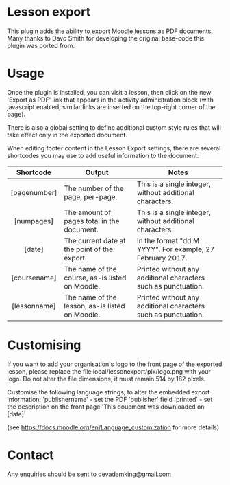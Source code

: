 Lesson export
===========

This plugin adds the ability to export Moodle lessons as PDF documents.
Many thanks to Davo Smith for developing the original base-code this plugin was ported from.

Usage
=====

Once the plugin is installed, you can visit a lesson, then click on the new 'Export as PDF' link that appears
in the activity administration block (with javascript enabled, similar links are inserted on the top-right corner of the page).

There is also a global setting to define additional custom style rules that will take effect only in the exported document.

When editing footer content in the Lesson Export settings, there are several shortcodes you may use to add useful information to the
document.

|   Shortcode  	| Output                                          	| Notes                                                          	|
|:------------:	|-------------------------------------------------	|----------------------------------------------------------------	|
| [pagenumber] 	| The number of the page, per-page.               	| This is a single integer, without additional characters.       	|
|  [numpages]  	| The amount of pages total in the document.      	| This is a single integer, without additional characters.       	|
|    [date]    	| The current date at the point of the export.    	| In the format "dd M YYYY". For example; 27 February 2017.      	|
| [coursename] 	| The name of the course, as-is listed on Moodle. 	| Printed without any additional characters such as punctuation. 	|
| [lessonname] 	| The name of the lesson, as-is listed on Moodle. 	| Printed without any additional characters such as punctuation. 	|

Customising
===========

If you want to add your organisation's logo to the front page of the exported lesson, please replace the file
local/lessonexport/pix/logo.png with your logo. Do not alter the file dimensions, it must remain 514 by 182 pixels.

Customise the following language strings, to alter the embedded export information:
'publishername' - set the PDF 'publisher' field
'printed' - set the description on the front page 'This doucment was downloaded on [date]'

(see https://docs.moodle.org/en/Language_customization for more details)

Contact
=======

Any enquiries should be sent to devadamking@gmail.com
